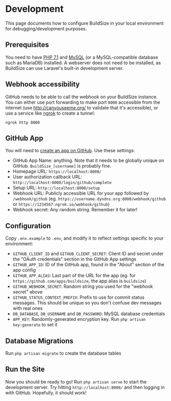 <!-- https://buildsize.org/docs/development -->

# Development

This page documents how to configure BuildSize in your local environment for debugging/development purposes.

## Prerequisites

You need to have [PHP 7.1](https://php.net/) and [MySQL](https://www.mysql.com/) (or a MySQL-compatible database such as MariaDB) installed. A webserver does not need to be installed, as BuildSize can use Laravel's built-in development server.

## Webhook accessibility

GitHub needs to be able to call the webhook on your BuildSize instance. You can either use port forwarding to make port `8000` accessible from the internet (use http://canyouseeme.org/ to validate that it's accessible), or use a service like [ngrok](https://ngrok.com/) to create a tunnel:

```
ngrok http 8000
```

## GitHub App

You will need to [create an app on GitHub](https://github.com/settings/apps/new). Use these settings:
 - GitHub App Name: anything. Note that it needs to be globally unique on GitHub. `BuildSize_[username]` is probably fine.
 - Homepage URL: `https://localhost:8000/`
 - User authorization callback URL: `http://localhost:8000/login/github/complete`
 - Setup URL: `http://localhost:8000/setup`
 - Webhook URL: Publicly accessible URL for your app followed by `/webhook/github` (eg. `https://username.dyndns.org:8000/webhook/github` or `https://1234567.ngrok.io/webhook/github`)
 - Webhook secret: Any random string. Remember it for later!

## Configuration

Copy `.env.example` to `.env`, and modify it to reflect settings specific to your environment:
 - `GITHUB_CLIENT_ID` and `GITHUB_CLIENT_SECRET`: Client ID and secret under the "OAuth credentials" section in the GitHub App settings
 - `GITHUB_APP_ID`: ID of the GitHub app, found in the "About" section of the app config
 - `GITHUB_APP_ALIAS`: Last part of the URL for the app (eg. for `https://github.com/apps/buildsize`, the app alias is `buildsize`)
 - `GITHUB_WEBHOOK_SECRET`: Random string you used for the "webhook secret" above
 - `GITHUB_STATUS_CONTEXT_PREFIX`: Prefix to use for commit status messages. This should be unique so you don't confuse dev messages with real ones
 - `DB_DATABASE`, `DB_USERNAME` and `DB_PASSWORD`: MySQL database credentials
 - `APP_KEY`: Randomly-generated encryption key. Run `php artisan key:generate` to set it

## Database Migrations

Run `php artisan migrate` to create the database tables

## Run the Site

Now you should be ready to go! Run `php artisan serve` to start the development server. Try hitting `http://localhost:8000/` and then logging in with GitHub. Hopefully, it should work!
